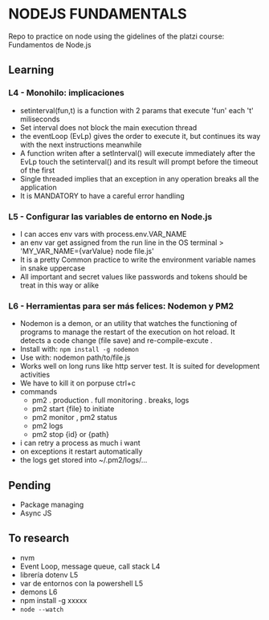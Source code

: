 # NODEJS FUNDAMENTALS

Repo to practice on node using the gidelines of the platzi course: Fundamentos de Node.js

## Learning

### L4 - Monohilo: implicaciones
- setinterval(fun,t) is a function with 2 params that execute 'fun' each 't' miliseconds
- Set interval does not block the main execution thread
- the eventLoop (EvLp) gives the order to execute it, but continues its way with the next instructions meanwhile
- A function writen after a setInterval() will execute immediately after the EvLp touch the setinterval() and its result will prompt before the timeout of the first
- Single threaded implies that an exception in any operation breaks all the application
- It is MANDATORY to have a careful error handling

### L5 - Configurar las variables de entorno en Node.js

- I can acces env vars with process.env.VAR_NAME
- an env var get assigned from the run line in the OS terminal > 'MY_VAR_NAME={varValue} node file.js'
- It is a pretty Common practice to write the environment variable names in snake uppercase
- All important and secret values like passwords and tokens should be treat in this way or alike

### L6 - Herramientas para ser más felices: Nodemon y PM2

- Nodemon is a demon, or an utility that watches the functioning of programs to manage the restart of the execution on hot reload. It detects a code change (file save) and re-compile-excute . 
- Install with: ```npm install -g nodemon```
- Use with:
    nodemon path/to/file.js
- Works well on long runs like http server test. It is suited for development activities
- We have to kill it on porpuse ctrl+c
- commands
    - pm2 . production . full monitoring . breaks, logs
    - pm2 start {file} to initiate
    - pm2 monitor , pm2 status
    - pm2 logs
    - pm2 stop {id} or {path}
- i can retry a process as much i want
- on exceptions it restart automatically
- the logs get stored into ~/.pm2/logs/...

## Pending

- Package managing
- Async JS

## To research

- nvm
- Event Loop, message queue, call stack L4
- librería dotenv L5
- var de entornos con la powershell L5
- demons L6
- npm install -g xxxxx
- ```node --watch```